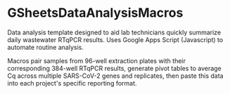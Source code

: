 # GSheetsDataAnalysisMacros
Data analysis template designed to aid lab technicians quickly summarize daily wastewater RTqPCR results. Uses Google Apps Script (Javascript) to automate routine analysis.

Macros pair samples from 96-well extraction plates with their corresponding 384-well RTqPCR results, generate pivot tables to average Cq across multiple SARS-CoV-2 genes and replicates, then paste this data into each project's specific reporting format. 
